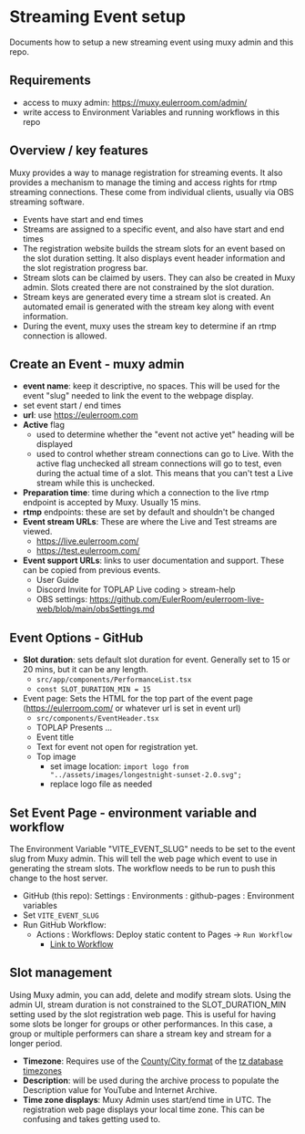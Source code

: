 # Streaming Event setup

Documents how to setup a new streaming event using muxy admin and this repo.

## Requirements

* access to muxy admin: https://muxy.eulerroom.com/admin/
* write access to Environment Variables and running workflows in this repo

## Overview / key features

Muxy provides a way to manage registration for streaming events. It also provides a mechanism to manage the timing and access rights for rtmp streaming connections. These come from individual clients, usually via OBS streaming software.

* Events have start and end times
* Streams are assigned to a specific event, and also have start and end times
* The registration website builds the stream slots for an event based on the slot duration setting. It also displays event header information and the slot registration progress bar.
* Stream slots can be claimed by users. They can also be created in Muxy admin. Slots created there are not constrained by the slot duration.
* Stream keys are generated every time a stream slot is created. An automated email is generated with the stream key along with event information.
* During the event, muxy uses the stream key to determine if an rtmp connection is allowed.

## Create an Event - muxy admin

* **event name**: keep it descriptive, no spaces. This will be used for the event "slug" needed to link the event to the webpage display.
* set event start / end times
* **url**: use https://eulerroom.com
* **Active** flag
    * used to determine whether the "event not active yet" heading will be displayed
    * used to control whether stream connections can go to Live. With the active flag unchecked all stream connections will go to test, even during the actual time of a slot. This means that you can't test a Live stream while this is unchecked.
* **Preparation time**: time during which a connection to the live rtmp endpoint is accepted by Muxy. Usually 15 mins.
* **rtmp** endpoints: these are set by default and shouldn't be changed
* **Event stream URLs**: These are where the Live and Test streams are viewed.
    * https://live.eulerroom.com/
    * https://test.eulerroom.com/
* **Event support URLs**: links to user documentation and support. These can be copied from previous events.
    * User Guide
    * Discord Invite for TOPLAP Live coding > stream-help
    * OBS settings: https://github.com/EulerRoom/eulerroom-live-web/blob/main/obsSettings.md

## Event Options - GitHub

* **Slot duration**: sets default slot duration for event. Generally set to 15 or 20 mins, but it can be any length.
    * `src/app/components/PerformanceList.tsx`
    * `const SLOT_DURATION_MIN = 15`
* Event page: Sets the HTML for the top part of the event page (https://eulerroom.com/ or whatever url is set in event url)
    * `src/components/EventHeader.tsx`
    * TOPLAP Presents ...
    * Event title
    * Text for event not open for registration yet.
    * Top image
        * set image location: `import logo from "../assets/images/longestnight-sunset-2.0.svg";`
        * replace logo file as needed

## Set Event Page - environment variable and workflow
The Environment Variable "VITE_EVENT_SLUG" needs to be set to the event slug from Muxy admin. This will tell the web page which event to use in generating the stream slots. The workflow needs to be run to push this change to the host server.
* GitHub (this repo): Settings : Environments : github-pages : Environment variables
* Set `VITE_EVENT_SLUG`
* Run GitHub Workflow:
    * Actions : Workflows: Deploy static content to Pages -> `Run Workflow`
        * [Link to Workflow](https://github.com/EulerRoom/eulerroom-live-web/actions/workflows/deploy.yml)

## Slot management
Using Muxy admin, you can add, delete and modify stream slots. Using the admin UI, stream duration is not constrained to the SLOT_DURATION_MIN setting used by the slot registration web page. This is useful for having some slots be longer for groups or other performances. In this case, a group or multiple performers can share a stream key and stream for a longer period.
* **Timezone**: Requires use of the [County/City format](https://en.wikipedia.org/wiki/List_of_tz_database_time_zones) of the [tz database timezones](https://en.wikipedia.org/wiki/Tz_database)
* **Description**: will be used during the archive process to populate the Description value for YouTube and Internet Archive.
* **Time zone displays**: Muxy Admin uses start/end time in UTC. The registration web page displays your local time zone. This can be confusing and takes getting used to. 


